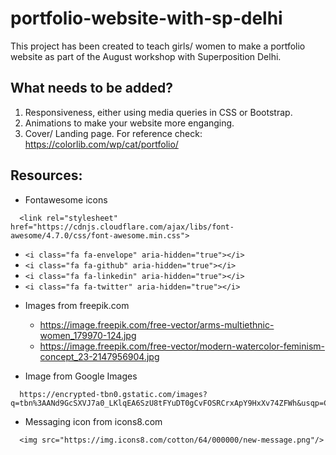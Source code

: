 # portfolio-website-with-sp-delhi
This project has been created to teach girls/ women to make a portfolio website as part of the August workshop with Superposition Delhi.

## What needs to be added?
1. Responsiveness, either using media queries in CSS or Bootstrap.
2. Animations to make your website more enganging.
3. Cover/ Landing page. For reference check: https://colorlib.com/wp/cat/portfolio/ 

## Resources:
* Fontawesome icons 

``` 
  <link rel="stylesheet" href="https://cdnjs.cloudflare.com/ajax/libs/font-awesome/4.7.0/css/font-awesome.min.css"> 
```

  - ``` <i class="fa fa-envelope" aria-hidden="true"></i> ```
  - ``` <i class="fa fa-github" aria-hidden="true"></i> ```
  - ``` <i class="fa fa-linkedin" aria-hidden="true"></i> ```
  - ``` <i class="fa fa-twitter" aria-hidden="true"></i> ```

* Images from freepik.com
  - https://image.freepik.com/free-vector/arms-multiethnic-women_179970-124.jpg
  - https://image.freepik.com/free-vector/modern-watercolor-feminism-concept_23-2147956904.jpg

* Image from Google Images
```  
  https://encrypted-tbn0.gstatic.com/images?q=tbn%3AANd9GcSXVJ7a0_LKlqEA6SzU8tFYuDT0gCvFOSRCrxApY9HxXv74ZFWh&usqp=CAU
```

* Messaging icon from icons8.com

```
  <img src="https://img.icons8.com/cotton/64/000000/new-message.png"/>
```
